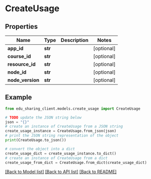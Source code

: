 # CreateUsage


## Properties

Name | Type | Description | Notes
------------ | ------------- | ------------- | -------------
**app_id** | **str** |  | [optional] 
**course_id** | **str** |  | [optional] 
**resource_id** | **str** |  | [optional] 
**node_id** | **str** |  | [optional] 
**node_version** | **str** |  | [optional] 

## Example

```python
from edu_sharing_client.models.create_usage import CreateUsage

# TODO update the JSON string below
json = "{}"
# create an instance of CreateUsage from a JSON string
create_usage_instance = CreateUsage.from_json(json)
# print the JSON string representation of the object
print(CreateUsage.to_json())

# convert the object into a dict
create_usage_dict = create_usage_instance.to_dict()
# create an instance of CreateUsage from a dict
create_usage_from_dict = CreateUsage.from_dict(create_usage_dict)
```
[[Back to Model list]](../README.md#documentation-for-models) [[Back to API list]](../README.md#documentation-for-api-endpoints) [[Back to README]](../README.md)



